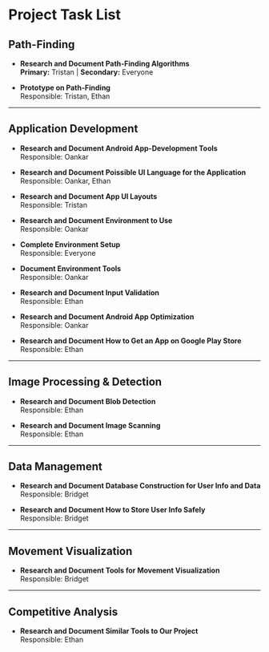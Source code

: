 # Project Task List

## Path-Finding
- **Research and Document Path-Finding Algorithms**  
  **Primary:** Tristan | **Secondary:** Everyone

- **Prototype on Path-Finding**  
  Responsible: Tristan, Ethan

---

## Application Development
- **Research and Document Android App-Development Tools**  
  Responsible: Oankar

- **Research and Document Poissible UI Language for the Application**  
  Responsible: Oankar, Ethan

- **Research and Document App UI Layouts**  
  Responsible: Tristan

- **Research and Document Environment to Use**  
  Responsible: Oankar

- **Complete Environment Setup**  
  Responsible: Everyone

- **Document Environment Tools**  
  Responsible: Oankar

- **Research and Document Input Validation**  
  Responsible: Ethan

- **Research and Document Android App Optimization**  
  Responsible: Oankar

- **Research and Document How to Get an App on Google Play Store**  
  Responsible: Ethan

---

## Image Processing & Detection
- **Research and Document Blob Detection**  
  Responsible: Ethan

- **Research and Document Image Scanning**  
  Responsible: Ethan

---

## Data Management
- **Research and Document Database Construction for User Info and Data**  
  Responsible: Bridget

- **Research and Document How to Store User Info Safely**  
  Responsible: Bridget

---

## Movement Visualization
- **Research and Document Tools for Movement Visualization**  
  Responsible: Bridget

---

## Competitive Analysis
- **Research and Document Similar Tools to Our Project**  
  Responsible: Ethan

  
